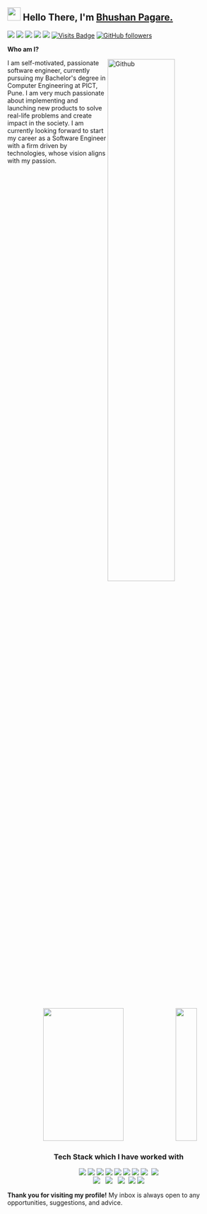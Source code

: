 <!-- Your title -->
<h2 align="left"><img src="https://raw.githubusercontent.com/sidbelbase/sidbelbase/master/wave.gif" width="30px"><strong> Hello There, I'm <a href="https://bpagare6.github.io">Bhushan Pagare.</a></strong>
</h2>

[<img src="https://img.shields.io/badge/linkedin-%230077B5.svg?&style=for-the-badge&logo=linkedin&logoColor=white" />](https://www.linkedin.com/in/bpagare6)  [<img src="https://img.shields.io/badge/-bpagare6-c14438?style=for-the-badge&logo=Gmail&logoColor=white"/>](mailto:bpagare6@gmail.com)  [<img src="https://img.shields.io/badge/twitter-%231DA1F2.svg?&style=for-the-badge&logo=twitter&logoColor=white" />](https://twitter.com/bpagare6)  [<img src = "https://img.shields.io/badge/instagram-%23E4405F.svg?&style=for-the-badge&logo=instagram&logoColor=white">](https://www.instagram.com/bpagare6/)  [<img src ="https://img.shields.io/badge/portfolio-web-%23.svg?&style=for-the-badge&logo=&logoColor=white%22">](https://bpagare6.github.io/) [![Visits Badge](https://badges.pufler.dev/visits/bpagare6/bpagare6?style=for-the-badge)](https://github.com/bpagare6) [![GitHub followers](https://img.shields.io/github/followers/bpagare6?label=Followers&style=for-the-badge)](https://github.com/bpagare6?tab=followers)

<!-- Talking about you -->
**Who am I?**

<!-- Any image aligned to the right. Beware the width -->
<img width="55%" align="right" alt="Github" src="https://raw.githubusercontent.com/onimur/.github/master/.resources/git-header.svg" />

I am self-motivated, passionate software engineer, currently pursuing my Bachelor's degree in Computer Engineering at PICT, Pune. I am very much passionate about implementing and launching new products to solve real-life problems and create impact in the society. I am currently looking forward to start my career as a Software Engineer with a firm driven by technologies, whose vision aligns with my passion.

<!-- Your github readme stats
You can use this api: https://github.com/anuraghazra/github-readme-stats
-->
<p align = "center">
  <img width="60%" height="300px" src="https://github-readme-stats.vercel.app/api?username=bpagare6&show_icons=true&hide_border=true&count_private=true&theme=tokyonight&line_height=27">
  <img width="31%" height="300px" src="https://github-readme-stats.vercel.app/api/top-langs/?username=bpagare6&hide=css,html&theme=tokyonight">
</p>

<!-- <p>
<code><img width="10%" height="50px" src="https://www.vectorlogo.zone/logos/python/python-horizontal.svg"></code>
<code><img width="10%" height="50px" src="https://simpleicons.org/icons/cplusplus.svg"></code>
<code><img width="10%" height="50px" src="https://www.vectorlogo.zone/logos/java/java-horizontal.svg"></code>
<br />
<code><img width="10%" height="50px" src="https://www.vectorlogo.zone/logos/djangoproject/djangoproject-ar21.svg"></code>
<code><img width="10%" height="50px" src="https://www.vectorlogo.zone/logos/nodejs/nodejs-ar21.svg"></code>
<code><img width="10%" height="50px" src="https://www.vectorlogo.zone/logos/mysql/mysql-ar21.svg"></code>
<br />
<code><img width="10%" height="50px" src="https://www.vectorlogo.zone/logos/mongodb/mongodb-ar21.svg"></code>
<code><img width="10%" height="50px" src="https://www.vectorlogo.zone/logos/w3_html5/w3_html5-ar21.svg"></code>
<code><img width="10%" height="50px" src="https://www.vectorlogo.zone/logos/reactjs/reactjs-ar21.svg"></code> 
<br />
<code><img width="10%" height="50px" src="https://www.vectorlogo.zone/logos/javascript/javascript-horizontal.svg"></code>
<code><img width="10%" height="50px" src="https://www.vectorlogo.zone/logos/git-scm/git-scm-ar21.svg"></code>
<code><img width="10%" height="50px" src="https://www.vectorlogo.zone/logos/gnu_bash/gnu_bash-ar21.svg"></code>
</p> -->
<h3 align="center">Tech Stack which I have worked with</h3>
<p align="center">
<img src="https://img.icons8.com/color/65/000000/python.png"/> <img src="https://img.icons8.com/color/65/000000/c-plus-plus-logo.png"/> <img src="https://img.icons8.com/color/65/000000/java-coffee-cup-logo.png"/> <img src="https://img.icons8.com/color/65/000000/html-5.png"/> <img src="https://img.icons8.com/color/65/000000/css3.png"/> <img src="https://img.icons8.com/color/65/000000/bootstrap.png"/> <img src="https://img.icons8.com/color/65/000000/javascript.png"/> <img src="https://img.icons8.com/ios-filled/50/000000/jquery.png"/> &nbsp;<img src="https://img.icons8.com/ultraviolet/55/000000/react.png"/>
<br/>
<img src="https://img.icons8.com/color/80/000000/django.png"/>&nbsp;&nbsp;&nbsp;<img src="https://img.icons8.com/color/80/000000/nodejs.png"/> &nbsp;&nbsp;<img src="https://img.icons8.com/ios/70/000000/mysql-logo.png"/> &nbsp;<img src="https://img.icons8.com/color/65/000000/mongodb.png"/> <img src="https://img.icons8.com/color/65/000000/git.png"/> 
<br/>
</p>
<p><b>Thank you for visiting my profile!</b> My inbox is always open to any opportunities, suggestions, and advice.</p>
